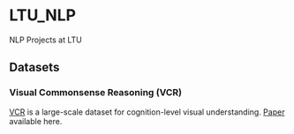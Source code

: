 # LTU_NLP
NLP Projects at LTU

## Datasets

### Visual Commonsense Reasoning (VCR)
[VCR](https://visualcommonsense.com/) is a large-scale dataset for cognition-level visual understanding.
[Paper](https://arxiv.org/abs/1811.10830) available here.

